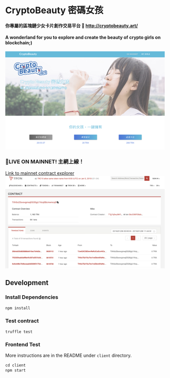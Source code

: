 # CryptoBeauty 密碼女孩

#### 你專屬的區塊鏈少女卡片創作交易平台 🦋 http://cryptobeauty.art/ <br>

#### A wonderland for you to explore and create the beauty of crypto girls on blockchain;) <br>

![cover photo](./assets/cover.png)

### LIVE ON MAINNET! 主網上線！

[Link to mainnet contract explorer](https://tronscan.org/#/contract/TXh5o25svsvgmxqDG35gU1Xcq5BcmwmcqS)
![mainnet contract](./assets/mainnet.png)

## Development

### Install Dependencies

```
npm install
```

### Test contract

```
truffle test
```

### Frontend Test

More instructions are in the README under `client` directory.

```
cd client
npm start
```
